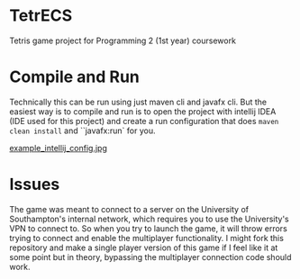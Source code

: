 # TetrECS

Tetris game project for Programming 2 (1st year) coursework 

# Compile and Run
Technically this can be run using just maven cli and javafx cli. But the easiest way is to compile and run is to open the project with intellij IDEA (IDE used for this project) and create a run configuration that does `maven clean install` and ``javafx:run` for you. 

[example_intellij_config.jpg](https://github.com/yaq1n0/tetrecs/blob/main/example_intellij_config.jpg)

# Issues
The game was meant to connect to a server on the University of Southampton's internal network, which requires you to use the University's VPN to connect to. So when you try to launch the game, it will throw errors trying to connect and enable the multiplayer functionality. I might fork this repository and make a single player version of this game if I feel like it at some point but in theory, bypassing the multiplayer connection code should work.   
